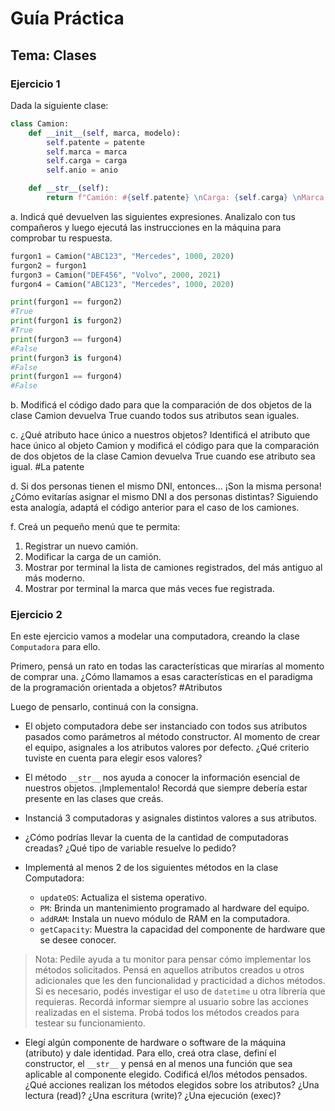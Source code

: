 # Guía Práctica

## Tema: Clases

### Ejercicio 1

Dada la siguiente clase:

```python
class Camion:
    def __init__(self, marca, modelo):
        self.patente = patente
        self.marca = marca
        self.carga = carga
        self.anio = anio

    def __str__(self):
        return f"Camión: #{self.patente} \nCarga: {self.carga} \nMarca: {self.marca} \nAño: {self.anio}"
```

a. Indicá qué devuelven las siguientes expresiones. Analizalo con tus compañeros y luego ejecutá las instrucciones en la máquina para comprobar tu respuesta.

```python
furgon1 = Camion("ABC123", "Mercedes", 1000, 2020)
furgon2 = furgon1
furgon3 = Camion("DEF456", "Volvo", 2000, 2021)
furgon4 = Camion("ABC123", "Mercedes", 1000, 2020)

print(furgon1 == furgon2)
#True
print(furgon1 is furgon2)
#True
print(furgon3 == furgon4)
#False
print(furgon3 is furgon4)
#False
print(furgon1 == furgon4) 
#False
```

b. Modificá el código dado para que la comparación de dos objetos de la clase Camion devuelva True cuando todos sus atributos sean iguales.


c. ¿Qué atributo hace único a nuestros objetos? Identificá el atributo que hace único al objeto Camion y modificá el código para que la comparación de dos objetos de la clase Camion devuelva True cuando ese atributo sea igual.
#La patente



d. Si dos personas tienen el mismo DNI, entonces... ¡Son la misma persona! ¿Cómo evitarías asignar el mismo DNI a dos personas distintas? Siguiendo esta analogía, adaptá el código anterior para el caso de los camiones.



f. Creá un pequeño menú que te permita:

1. Registrar un nuevo camión.
1. Modificar la carga de un camión.
1. Mostrar por terminal la lista de camiones registrados, del más antiguo al más moderno.
1. Mostrar por terminal la marca que más veces fue registrada.

### Ejercicio 2

En este ejercicio vamos a modelar una computadora, creando la clase `Computadora` para ello.

Primero, pensá un rato en todas las características que mirarías al momento de comprar una. ¿Cómo llamamos a esas características en el paradigma de la programación orientada a objetos?
#Atributos

Luego de pensarlo, continuá con la consigna.

- El objeto computadora debe ser instanciado con todos sus atributos pasados como parámetros al método constructor. Al momento de crear el equipo, asignales a los atributos valores por defecto. ¿Qué criterio tuviste en cuenta para elegir esos valores?

- El método `__str__` nos ayuda a conocer la información esencial de nuestros objetos. ¡Implementalo! Recordá que siempre debería estar presente en las clases que creás.

- Instanciá 3 computadoras y asignales distintos valores a sus atributos.

- ¿Cómo podrías llevar la cuenta de la cantidad de computadoras creadas? ¿Qué tipo de variable resuelve lo pedido?

- Implementá al menos 2 de los siguientes métodos en la clase Computadora:

  - `updateOS`: Actualiza el sistema operativo.
  - `PM`: Brinda un mantenimiento programado al hardware del equipo.
  - `addRAM`: Instala un nuevo módulo de RAM en la computadora.
  - `getCapacity`: Muestra la capacidad del componente de hardware que se desee conocer.

> Nota: Pedile ayuda a tu monitor para pensar cómo implementar los métodos solicitados. Pensá en aquellos atributos creados u otros adicionales que les den funcionalidad y practicidad a dichos métodos. Si es necesario, podés investigar el uso de `datetime` u otra librería que requieras. Recordá informar siempre al usuario sobre las acciones realizadas en el sistema. Probá todos los métodos creados para testear su funcionamiento.

- Elegí algún componente de hardware o software de la máquina (atributo) y dale identidad. Para ello, creá otra clase, definí el constructor, el `__str__` y pensá en al menos una función que sea aplicable al componente elegido. Codificá el/los métodos pensados. ¿Qué acciones realizan los métodos elegidos sobre los atributos? ¿Una lectura (read)? ¿Una escritura (write)? ¿Una ejecución (exec)?
